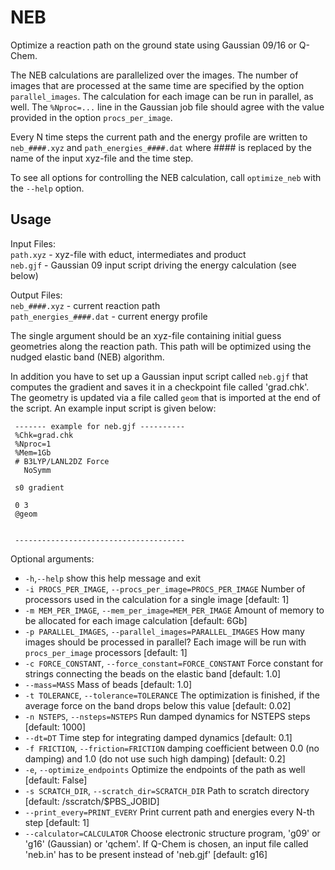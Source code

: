 # NEB
Optimize a reaction path on the ground state using Gaussian 09/16 or Q-Chem.

 The NEB calculations are parallelized over the images. The number of images that are
 processed at the same time are specified by the option `parallel_images`.
 The calculation for each image can be run in parallel, as well. The `%Nproc=...` line
 in the Gaussian job file should agree with the value provided in the option `procs_per_image`.

 Every N time steps the current path and the energy profile are written
 to `neb_####.xyz` and `path_energies_####.dat` where #### is replaced by the
 name of the input xyz-file and the time step.

 To see all options for controlling the NEB calculation, call `optimize_neb`
 with the `--help` option.


 Usage
 ----

 Input Files:<br/>
    `path.xyz`    -   xyz-file with educt, intermediates and product<br/>
    `neb.gjf`     -   Gaussian 09 input script driving the energy calculation (see below)<br/>

 Output Files:<br/>
    `neb_####.xyz`            -  current reaction path<br/>
    `path_energies_####.dat`  -  current energy profile<br/>

 The single argument should be an xyz-file containing initial guess
 geometries along the reaction path. This path will be optimized
 using the nudged elastic band (NEB) algorithm.

 In addition you have to set up a Gaussian input script called `neb.gjf`
 that computes the gradient and saves it in a checkpoint file called
 'grad.chk'. The geometry is updated via a file called `geom` that
 is imported at the end of the script.
 An example input script is given below:

 ```
  ------- example for neb.gjf ----------
  %Chk=grad.chk
  %Nproc=1
  %Mem=1Gb
  # B3LYP/LANL2DZ Force
    NoSymm

  s0 gradient

  0 3
  @geom


  --------------------------------------
 ```

Optional arguments:
* `-h`,`--help`            show this help message and exit
* `-i PROCS_PER_IMAGE`, `--procs_per_image=PROCS_PER_IMAGE`
                     Number of processors used in the calculation for a
                     single image [default: 1]
* `-m MEM_PER_IMAGE`, `--mem_per_image=MEM_PER_IMAGE`
                     Amount of memory to be allocated for each image
                     calculation [default: 6Gb]
* `-p PARALLEL_IMAGES`, `--parallel_images=PARALLEL_IMAGES`
                     How many images should be processed in parallel? Each
                     image will be run with `procs_per_image` processors
                     [default: 1]
* `-c FORCE_CONSTANT`, `--force_constant=FORCE_CONSTANT`
                     Force constant for strings connecting the beads on the
                     elastic band [default: 1.0]
* `--mass=MASS`           Mass of beads [default: 1.0]
* `-t TOLERANCE`, `--tolerance=TOLERANCE`
                     The optimization is finished, if the average force on
                     the band drops below this value [default: 0.02]
* `-n NSTEPS`, `--nsteps=NSTEPS`
                     Run damped dynamics for NSTEPS steps [default: 1000]
* `--dt=DT`               Time step for integrating damped dynamics [default:
                     0.1]
* `-f FRICTION`, `--friction=FRICTION`
                     damping coefficient between 0.0 (no damping) and 1.0
                     (do not use such high damping) [default: 0.2]
* `-e`, `--optimize_endpoints`
                     Optimize the endpoints of the path as well [default:
                     False]
* `-s SCRATCH_DIR`, `--scratch_dir=SCRATCH_DIR`
                     Path to scratch directory [default:
                     /sscratch/$PBS_JOBID]
* `--print_every=PRINT_EVERY`
                     Print current path and energies every N-th step
                     [default: 1]
* `--calculator=CALCULATOR`
                     Choose electronic structure program, 'g09' or 'g16'
                     (Gaussian) or 'qchem'. If Q-Chem is chosen, an input
                     file called 'neb.in' has to be present instead of
                     'neb.gjf' [default: g16]
